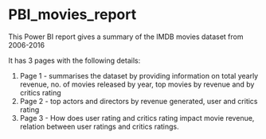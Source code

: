 # PBI_movies_report
This Power BI report gives a summary of the IMDB movies dataset from 2006-2016

It has 3 pages with the following details:
1) Page 1 - summarises the dataset by providing information on total yearly revenue, no. of movies released by year, top movies by revenue and by critics rating
2) Page 2 - top actors and directors by revenue generated, user and critics rating
3) Page 3 - How does user rating and critics rating impact movie revenue, relation between user ratings and critics ratings.
